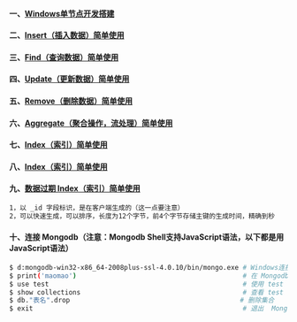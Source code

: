 #### 一、[Windows单节点开发搭建][1]
#### 二、[Insert（插入数据）简单使用][2]
#### 三、[Find（查询数据）简单使用][3]
#### 四、[Update（更新数据）简单使用][4]
#### 五、[Remove（删除数据）简单使用][5]
#### 六、[Aggregate（聚合操作，流处理）简单使用][6]
#### 七、[Index（索引）简单使用][7]
#### 八、[Index（索引）简单使用][9]
#### 九、[数据过期 Index（索引）简单使用][8]
```bash
1，以 _id 字段标识，是在客户端生成的（这一点要注意）
2，可以快速生成，可以排序，长度为12个字节，前4个字节存储主键的生成时间，精确到秒
```
#### 十、连接 Mongodb（注意：Mongodb Shell支持JavaScript语法，以下都是用JavaScript语法）
```bash
$ d:mongodb-win32-x86_64-2008plus-ssl-4.0.10/bin/mongo.exe # Windows连接本地的Mongodb
$ print('maomao')                                          # 在 Mongodb Shell 上打印一句话
$ use test                                                 # 使用 test 数据库
$ show collections                                         # 查看 test 数据库里面的所有集合
$ db."表名".drop                                           # 删除集合
$ exit                                                     # 退出  Mongodb Shell
```

[1]: https://github.com/firechiang/mongodb-test/blob/master/doc/windows-install-dev.md
[2]: https://github.com/firechiang/mongodb-test/blob/master/doc/shell_insert_use.md
[3]: https://github.com/firechiang/mongodb-test/blob/master/doc/shell_find_use.md
[4]: https://github.com/firechiang/mongodb-test/blob/master/doc/shell_update_use.md
[5]: https://github.com/firechiang/mongodb-test/blob/master/doc/shell_remove_use.md
[6]: https://github.com/firechiang/mongodb-test/blob/master/doc/shell_aggregate_use.md
[7]: https://github.com/firechiang/mongodb-test/blob/master/doc/shell_index_use.md
[8]: https://github.com/firechiang/mongodb-test/blob/master/doc/shell_explain_use.md
[9]: https://github.com/firechiang/mongodb-test/blob/master/doc/shell_index_use.md#%E5%88%9B%E5%BB%BA%E5%B8%A6%E8%BF%87%E6%9C%9F%E6%97%B6%E9%97%B4%E7%9A%84-index%E7%B4%A2%E5%BC%95%E8%BF%87%E6%9C%9F%E5%90%8E%E6%95%B0%E6%8D%AE%E4%B9%9F%E5%B0%86%E8%A2%AB%E5%88%A0%E9%99%A4%E6%B3%A8%E6%84%8F%E5%8F%AA%E8%83%BD%E5%9C%A8%E6%97%B6%E9%97%B4%E7%B1%BB%E5%9E%8B%E5%AD%97%E6%AE%B5%E4%B8%8A%E4%BD%BF%E7%94%A81-%E8%A1%A8%E7%A4%BA%E7%B4%A2%E5%BC%95%E7%9A%84%E9%94%AE%E5%80%BC%E6%8C%89%E7%85%A7%E4%BB%8E%E5%B0%8F%E5%88%B0%E5%A4%A7%E7%9A%84%E9%A1%BA%E5%BA%8F%E6%8E%92%E5%BA%8F-1-%E8%A1%A8%E7%A4%BA%E7%B4%A2%E5%BC%95%E7%9A%84%E9%94%AE%E5%80%BC%E6%8C%89%E7%85%A7%E4%BB%8E%E5%A4%A7%E5%88%B0%E5%B0%8F%E7%9A%84%E9%A1%BA%E5%BA%8F%E6%8E%92%E5%BA%8F
